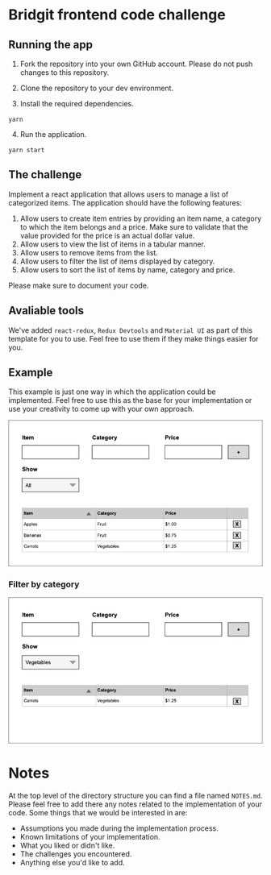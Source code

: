 # Bridgit frontend code challenge

## Running the app

1. Fork the repository into your own GitHub account. Please do not push changes to this repository.

2. Clone the repository to your dev environment.

3. Install the required dependencies.

```
yarn
```

4. Run the application.

```
yarn start
```

## The challenge

Implement a react application that allows users to manage a list of categorized items. The application should have the following features:

1. Allow users to create item entries by providing an item name, a category to which the item belongs and a price. Make sure to validate that the value provided for the price is an actual dollar value.
2. Allow users to view the list of items in a tabular manner.
3. Allow users to remove items from the list.
3. Allow users to filter the list of items displayed by category.
4. Allow users to sort the list of items by name, category and price.

Please make sure to document your code.

## Avaliable tools

We've added `react-redux`, `Redux Devtools` and `Material UI` as part of this template for you to use. Feel free to use them if they make things easier for you.

## Example

This example is just one way in which the application could be implemented. Feel free to use this as the base for your implementation or use your creativity to come up with your own approach.

![Example](code-challenge.png)

### Filter by category

![Example](code-challenge-filtered.png)

# Notes

At the top level of the directory structure you can find a file named `NOTES.md`. Please feel free to add there any notes related to the implementation of your code. Some things that we would be interested in are:

* Assumptions you made during the implementation process.
* Known limitations of your implementation.
* What you liked or didn't like.
* The challenges you encountered.
* Anything else you'd like to add.